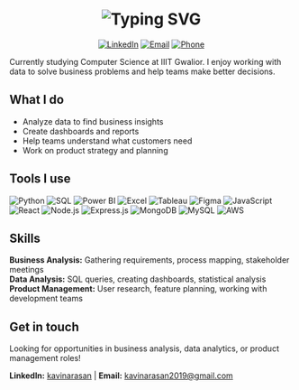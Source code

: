 <h1 align="center">
  <img src="https://readme-typing-svg.herokuapp.com?font=Fira+Code&size=30&pause=1000&color=00D8FF&center=true&vCenter=true&random=false&width=600&lines=Hi+there!+👋+I'm+Kavin+Arasan;Business+Analyst+%7C+Data+Analyst;Product+Manager;Data-Driven+Decision+Maker" alt="Typing SVG" />
</h1>

<div align="center">
  
[![LinkedIn](https://img.shields.io/badge/LinkedIn-0077B5?style=for-the-badge&logo=linkedin&logoColor=white)](https://www.linkedin.com/in/kavinarasan/)
[![Email](https://img.shields.io/badge/Gmail-D14836?style=for-the-badge&logo=gmail&logoColor=white)](mailto:kavinarasan2019@gmail.com)
[![Phone](https://img.shields.io/badge/WhatsApp-25D366?style=for-the-badge&logo=whatsapp&logoColor=white)](tel:+917358517961)

</div>



Currently studying Computer Science at IIIT Gwalior. I enjoy working with data to solve business problems and help teams make better decisions.

## What I do
- Analyze data to find business insights
- Create dashboards and reports
- Help teams understand what customers need
- Work on product strategy and planning

## Tools I use

![Python](https://img.shields.io/badge/Python-3776AB?style=flat&logo=python&logoColor=white) ![SQL](https://img.shields.io/badge/SQL-336791?style=flat&logo=postgresql&logoColor=white) ![Power BI](https://img.shields.io/badge/Power_BI-F2C811?style=flat&logo=power-bi&logoColor=black) ![Excel](https://img.shields.io/badge/Excel-217346?style=flat&logo=microsoft-excel&logoColor=white) ![Tableau](https://img.shields.io/badge/Tableau-E97627?style=flat&logo=tableau&logoColor=white) ![Figma](https://img.shields.io/badge/Figma-F24E1E?style=flat&logo=figma&logoColor=white) ![JavaScript](https://img.shields.io/badge/JavaScript-F7DF1E?style=flat&logo=javascript&logoColor=black) ![React](https://img.shields.io/badge/React-20232A?style=flat&logo=react&logoColor=61DAFB) ![Node.js](https://img.shields.io/badge/Node.js-43853D?style=flat&logo=node.js&logoColor=white) ![Express.js](https://img.shields.io/badge/Express.js-404D59?style=flat&logo=express&logoColor=white) ![MongoDB](https://img.shields.io/badge/MongoDB-4EA94B?style=flat&logo=mongodb&logoColor=white) ![MySQL](https://img.shields.io/badge/MySQL-00000F?style=flat&logo=mysql&logoColor=white) ![AWS](https://img.shields.io/badge/AWS-232F3E?style=flat&logo=amazon-aws&logoColor=white)

## Skills
**Business Analysis:** Gathering requirements, process mapping, stakeholder meetings  
**Data Analysis:** SQL queries, creating dashboards, statistical analysis  
**Product Management:** User research, feature planning, working with development teams

## Get in touch
Looking for opportunities in business analysis, data analytics, or product management roles!

**LinkedIn:** [kavinarasan](https://www.linkedin.com/in/kavinarasan/) | **Email:** [kavinarasan2019@gmail.com](mailto:kavinarasan2019@gmail.com)
